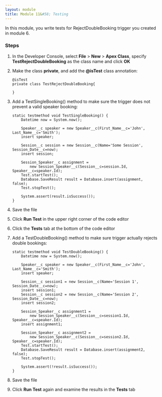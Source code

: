 ```yaml
---
layout: module
title: Module 11&#58; Testing
---
```

In this module, you write tests for RejectDoubleBooking trigger you created in module 6.


### Steps

1. In the Developer Console, select **File** > **New** > **Apex Class**, specify **TestRejectDoubleBooking** as the class name and click **OK**

1. Make the class **private**, and add the **@isTest** class annotation:

    ```
    @isTest
    private class TestRejectDoubleBooking{
    
    }
    ```

1. Add a TestSingleBooking() method to make sure the trigger does not prevent a valid speaker booking:

    ```
    static testmethod void TestSingleBooking() {
        Datetime now = System.now();
        
        Speaker__c speaker = new Speaker__c(First_Name__c='John', Last_Name__c='Smith');
        insert speaker;
        
        Session__c session = new Session__c(Name='Some Session', Session_Date__c=now);
        insert session;
        
        Session_Speaker__c assignment = 
            new Session_Speaker__c(Session__c=session.Id, Speaker__c=speaker.Id);
        Test.startTest();
        Database.SaveResult result = Database.insert(assignment, false);
        Test.stopTest();
        
        System.assert(result.isSuccess());
    }
    ```

1. Save the file

1. Click **Run Test** in the upper right corner of the code editor

1. Click the **Tests** tab at the bottom of the code editor

1. Add a TestDoubleBooking() method to make sure trigger actually rejects double bookings:

    ```
    static testmethod void TestDoubleBooking() {
        Datetime now = System.now();
        
        Speaker__c speaker = new Speaker__c(First_Name__c='John', Last_Name__c='Smith');
        insert speaker;
        
        Session__c session1 = new Session__c(Name='Session 1', Session_Date__c=now);
        insert session1;
        Session__c session2 = new Session__c(Name='Session 2', Session_Date__c=now);
        insert session2;
        
        Session_Speaker__c assignment1 = 
            new Session_Speaker__c(Session__c=session1.Id, Speaker__c=speaker.Id);
        insert assignment1;
        
        Session_Speaker__c assignment2 = 
            new Session_Speaker__c(Session__c=session2.Id, Speaker__c=speaker.Id);
        Test.startTest();
        Database.SaveResult result = Database.insert(assignment2, false);
        Test.stopTest();
        
        System.assert(!result.isSuccess());
    }
    ```

1. Save the file  

1. Click **Run Test** again and examine the results in the **Tests** tab
